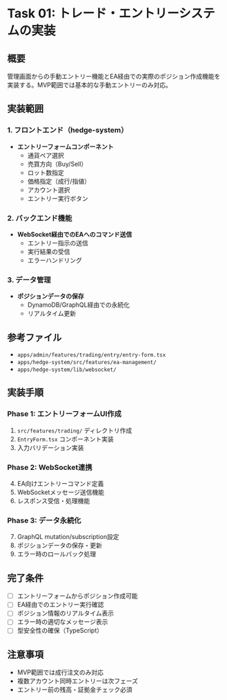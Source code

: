 # Task 01: トレード・エントリーシステムの実装

## 概要
管理画面からの手動エントリー機能とEA経由での実際のポジション作成機能を実装する。MVP範囲では基本的な手動エントリーのみ対応。

## 実装範囲

### 1. フロントエンド（hedge-system）
- **エントリーフォームコンポーネント**
  - 通貨ペア選択
  - 売買方向（Buy/Sell）
  - ロット数指定
  - 価格指定（成行/指値）
  - アカウント選択
  - エントリー実行ボタン

### 2. バックエンド機能
- **WebSocket経由でのEAへのコマンド送信**
  - エントリー指示の送信
  - 実行結果の受信
  - エラーハンドリング

### 3. データ管理
- **ポジションデータの保存**
  - DynamoDB/GraphQL経由での永続化
  - リアルタイム更新

## 参考ファイル
- `apps/admin/features/trading/entry/entry-form.tsx`
- `apps/hedge-system/src/features/ea-management/`
- `apps/hedge-system/lib/websocket/`

## 実装手順

### Phase 1: エントリーフォームUI作成
1. `src/features/trading/` ディレクトリ作成
2. `EntryForm.tsx` コンポーネント実装
3. 入力バリデーション実装

### Phase 2: WebSocket連携
4. EA向けエントリーコマンド定義
5. WebSocketメッセージ送信機能
6. レスポンス受信・処理機能

### Phase 3: データ永続化
7. GraphQL mutation/subscription設定
8. ポジションデータの保存・更新
9. エラー時のロールバック処理

## 完了条件
- [ ] エントリーフォームからポジション作成可能
- [ ] EA経由でのエントリー実行確認
- [ ] ポジション情報のリアルタイム表示
- [ ] エラー時の適切なメッセージ表示
- [ ] 型安全性の確保（TypeScript）

## 注意事項
- MVP範囲では成行注文のみ対応
- 複数アカウント同時エントリーは次フェーズ
- エントリー前の残高・証拠金チェック必須